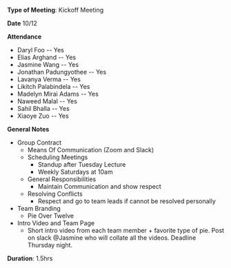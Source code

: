**Type of Meeting**: Kickoff Meeting

**Date** 10/12

**Attendance**
- Daryl Foo               -- Yes
- Elias Arghand           -- Yes
- Jasmine Wang            -- Yes
- Jonathan Padungyothee   -- Yes
- Lavanya Verma           -- Yes
- Likitch Palabindela     -- Yes
- Madelyn Mirai Adams     -- Yes
- Naweed Malal            -- Yes
- Sahil Bhalla            -- Yes
- Xiaoye Zuo              -- Yes

**General Notes**
- Group Contract
  - Means Of Communication (Zoom and Slack)
  - Scheduling Meetings 
    - Standup after Tuesday Lecture 
    - Weekly Saturdays at 10am
  - General Responsibilities
    - Maintain Communication and show respect
  - Resolving Conflicts
    - Respect and go to team leads if cannot be resolved personally
- Team Branding
  - Pie Over Twelve
- Intro Video and Team Page
  - Short intro video from each team member + favorite type of pie. Post on slack @Jasmine who will collate all the videos. Deadline Thursday night.

**Duration**: 1.5hrs
